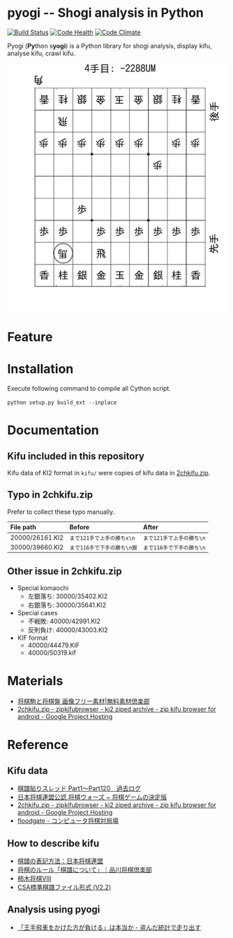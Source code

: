 pyogi -- Shogi analysis in Python
===================================

[![Build Status](https://travis-ci.org/tosh1ki/pyogi.svg?branch=develop)](https://travis-ci.org/tosh1ki/pyogi)
[![Code Health](https://landscape.io/github/tosh1ki/pyogi/develop/landscape.svg?style=flat)](https://landscape.io/github/tosh1ki/pyogi/develop)
[![Code Climate](https://codeclimate.com/github/tosh1ki/pyogi/badges/gpa.svg)](https://codeclimate.com/github/tosh1ki/pyogi)

Pyogi (**Py**thon s**yogi**) is a Python library for shogi analysis, display kifu, analyse kifu, crawl kifu.

![Image generated by pyogi.board.plot_state_mpl()](doc/sample_code/example_mpl.png)

# Feature
# Installation
Execute following command to compile all Cython script.

`python setup.py build_ext --inplace`

# Documentation
## Kifu included in this repository
Kifu data of KI2 format in `kifu/` were copies of kifu data in [2chkifu.zip](https://code.google.com/p/zipkifubrowser/downloads/detail?name=2chkifu.zip&can=2&q=).

## Typo in 2chkifu.zip
Prefer to collect these typo manually.

|File path      |Before                    |After                   |
|:--------------|:-------------------------|:-----------------------|
|20000/26161.KI2|`まで121手で上手の勝ちx\n` |`まで121手で上手の勝ち\n`|
|30000/39660.KI2|`まで116手で下手の勝ち\n銀`|`まで116手で下手の勝ち\n`|

## Other issue in 2chkifu.zip

* Special komaochi
  * 左銀落ち: 30000/35402.KI2
  * 右銀落ち: 30000/35641.KI2
* Special cases
  * 不戦敗: 40000/42991.KI2
  * 反則負け: 40000/43003.KI2
* KIF format
  * 40000/44479.KIF
  * 40000/50319.kif

# Materials
* [将棋駒と将棋盤 画像フリー素材|無料素材倶楽部](http://sozai.7gates.net/docs/japanese-chess/)
* [2chkifu.zip - zipkifubrowser - ki2 ziped archive - zip kifu browser for android - Google Project Hosting](https://code.google.com/p/zipkifubrowser/downloads/detail?name=2chkifu.zip&can=2&q=)

# Reference
## Kifu data
* [棋譜貼りスレッド Part1～Part120　過去ログ](http://shogikakolog.web.fc2.com/)
* [日本将棋連盟公認 将棋ウォーズ ~ 将棋ゲームの決定版](http://shogiwars.heroz.jp/)
* [2chkifu.zip - zipkifubrowser - ki2 ziped archive - zip kifu browser for android - Google Project Hosting](https://code.google.com/p/zipkifubrowser/downloads/detail?name=2chkifu.zip&can=2&q=)
* [floodgate - コンピュータ将棋対局場](http://wdoor.c.u-tokyo.ac.jp/shogi/)

## How to describe kifu
* [棋譜の表記方法：日本将棋連盟](http://www.shogi.or.jp/faq/kihuhyouki.html)
* [将棋のルール「棋譜について」｜品川将棋倶楽部](http://ameblo.jp/written-by-m/entry-10365417107.html)
* [柿木将棋VIII](http://www.enterbrain.co.jp/game_site/kakinoki/function.html)
* [CSA標準棋譜ファイル形式 (V2.2)](http://www.computer-shogi.org/protocol/record_v22.html)

## Analysis using pyogi
* [「王手飛車をかけた方が負ける」は本当か - 盗んだ統計で走り出す](http://tosh1ki.github.io/data-an/2015/06/24/searchfork/)
